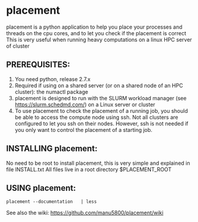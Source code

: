 placement 
=========
placement is a python application to help you place your processes and threads on the cpu cores, and to let you check if the placement is correct
This is very useful when running heavy computations on a linux HPC server of cluster

PREREQUISITES:
--------------

1. You need python, release 2.7.x
2. Required if using on a shared server (or on a shared node of an HPC cluster): the numactl package
3. placement is designed to run with the SLURM workload manager (see https://slurm.schedmd.com/) on a Linux server or cluster
4. To use placement to check the placement of a running job, you should be able to access the compute node using ssh. Not all clusters are configured to let you ssh on their nodes. However, ssh is not needed if you only want to control the placement of a starting job.


INSTALLING placement:
---------------------

No need to be root to install placement, this is very simple and explained in file INSTALL.txt
All files live in a root directory $PLACEMENT_ROOT

USING placement:
----------------

`placement --documentation   | less`

See also the wiki: https://github.com/manu5800/placement/wiki
